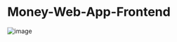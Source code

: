 # Money-Web-App-Frontend

![image](https://user-images.githubusercontent.com/70171892/200378849-686200b0-939c-414f-a4b1-ba7920c6dc0d.png)

